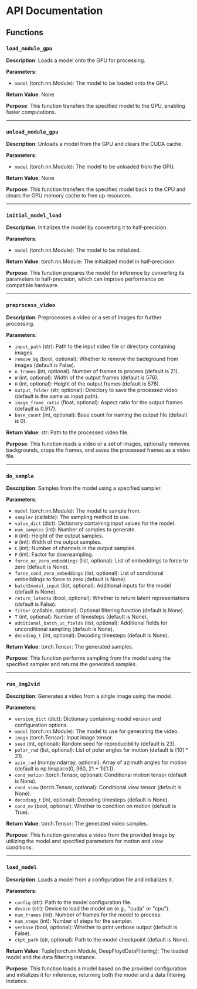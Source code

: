 # API Documentation

## Functions

### `load_module_gpu`

**Description**: Loads a model onto the GPU for processing.

**Parameters**:
- `model` (torch.nn.Module): The model to be loaded onto the GPU.

**Return Value**: None

**Purpose**: This function transfers the specified model to the GPU, enabling faster computations.

---

### `unload_module_gpu`

**Description**: Unloads a model from the GPU and clears the CUDA cache.

**Parameters**:
- `model` (torch.nn.Module): The model to be unloaded from the GPU.

**Return Value**: None

**Purpose**: This function transfers the specified model back to the CPU and clears the GPU memory cache to free up resources.

---

### `initial_model_load`

**Description**: Initializes the model by converting it to half-precision.

**Parameters**:
- `model` (torch.nn.Module): The model to be initialized.

**Return Value**: torch.nn.Module: The initialized model in half-precision.

**Purpose**: This function prepares the model for inference by converting its parameters to half-precision, which can improve performance on compatible hardware.

---

### `preprocess_video`

**Description**: Preprocesses a video or a set of images for further processing.

**Parameters**:
- `input_path` (str): Path to the input video file or directory containing images.
- `remove_bg` (bool, optional): Whether to remove the background from images (default is False).
- `n_frames` (int, optional): Number of frames to process (default is 21).
- `W` (int, optional): Width of the output frames (default is 576).
- `H` (int, optional): Height of the output frames (default is 576).
- `output_folder` (str, optional): Directory to save the processed video (default is the same as input path).
- `image_frame_ratio` (float, optional): Aspect ratio for the output frames (default is 0.917).
- `base_count` (int, optional): Base count for naming the output file (default is 0).

**Return Value**: str: Path to the processed video file.

**Purpose**: This function reads a video or a set of images, optionally removes backgrounds, crops the frames, and saves the processed frames as a video file.

---

### `do_sample`

**Description**: Samples from the model using a specified sampler.

**Parameters**:
- `model` (torch.nn.Module): The model to sample from.
- `sampler` (callable): The sampling method to use.
- `value_dict` (dict): Dictionary containing input values for the model.
- `num_samples` (int): Number of samples to generate.
- `H` (int): Height of the output samples.
- `W` (int): Width of the output samples.
- `C` (int): Number of channels in the output samples.
- `F` (int): Factor for downsampling.
- `force_uc_zero_embeddings` (list, optional): List of embeddings to force to zero (default is None).
- `force_cond_zero_embeddings` (list, optional): List of conditional embeddings to force to zero (default is None).
- `batch2model_input` (list, optional): Additional inputs for the model (default is None).
- `return_latents` (bool, optional): Whether to return latent representations (default is False).
- `filter` (callable, optional): Optional filtering function (default is None).
- `T` (int, optional): Number of timesteps (default is None).
- `additional_batch_uc_fields` (list, optional): Additional fields for unconditional sampling (default is None).
- `decoding_t` (int, optional): Decoding timesteps (default is None).

**Return Value**: torch.Tensor: The generated samples.

**Purpose**: This function performs sampling from the model using the specified sampler and returns the generated samples.

---

### `run_img2vid`

**Description**: Generates a video from a single image using the model.

**Parameters**:
- `version_dict` (dict): Dictionary containing model version and configuration options.
- `model` (torch.nn.Module): The model to use for generating the video.
- `image` (torch.Tensor): Input image tensor.
- `seed` (int, optional): Random seed for reproducibility (default is 23).
- `polar_rad` (list, optional): List of polar angles for motion (default is [10] * 21).
- `azim_rad` (numpy.ndarray, optional): Array of azimuth angles for motion (default is np.linspace(0, 360, 21 + 1)[1:]).
- `cond_motion` (torch.Tensor, optional): Conditional motion tensor (default is None).
- `cond_view` (torch.Tensor, optional): Conditional view tensor (default is None).
- `decoding_t` (int, optional): Decoding timesteps (default is None).
- `cond_mv` (bool, optional): Whether to condition on motion (default is True).

**Return Value**: torch.Tensor: The generated video samples.

**Purpose**: This function generates a video from the provided image by utilizing the model and specified parameters for motion and view conditions.

---

### `load_model`

**Description**: Loads a model from a configuration file and initializes it.

**Parameters**:
- `config` (str): Path to the model configuration file.
- `device` (str): Device to load the model on (e.g., "cuda" or "cpu").
- `num_frames` (int): Number of frames for the model to process.
- `num_steps` (int): Number of steps for the sampler.
- `verbose` (bool, optional): Whether to print verbose output (default is False).
- `ckpt_path` (str, optional): Path to the model checkpoint (default is None).

**Return Value**: Tuple[torch.nn.Module, DeepFloydDataFiltering]: The loaded model and the data filtering instance.

**Purpose**: This function loads a model based on the provided configuration and initializes it for inference, returning both the model and a data filtering instance.